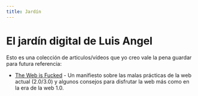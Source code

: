 ```yaml
---
title: Jardín
---
```


# El jardín digital de Luis Angel

Esto es una colección de articulos/vídeos que yo creo vale la pena guardar para futura referencia:

* [The Web is Fucked](https://thewebisfucked.com/) - Un manifiesto sobre las malas prácticas de la web actual (2.0/3.0) y algunos consejos para disfrutar la web más como en la era de la web 1.0.
